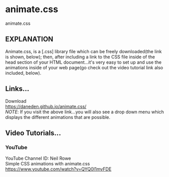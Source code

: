 # animate.css
animate.css

## EXPLANATION

Animate.css, is a [.css] library file which can be freely downloaded(the link is shown, below); then, after including a link to the CSS file inside of the head section of your HTML document...it's very easy to set up and use the animations inside of your web page(go check out the video tutorial link also included, below).

## Links...

Download  
https://daneden.github.io/animate.css/  
*NOTE*: If you visit the above link...you will also see a drop down menu which displays the different animations that are possible.  
## Video Tutorials...

### YouTube

YouTube Channel ID: Neil Rowe  
Simple CSS animations with animate.css  
https://www.youtube.com/watch?v=QYQ0I1mvFDE   
